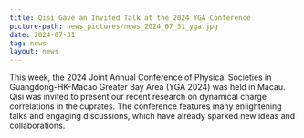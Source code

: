 ```yaml
---
title: Qisi Gave an Invited Talk at the 2024 YGA Conference
picture-path: news_pictures/news_2024_07_31_yga.jpg
date: 2024-07-31
tag: news
layout: news
---
```


This week, the 2024 Joint Annual Conference of Physical Societies in Guangdong-HK-Macao Greater Bay Area (YGA 2024) was held in Macau. Qisi was invited to present our recent research on dynamical charge correlations in the cuprates. The conference features many enlightening talks and engaging discussions, which have already sparked new ideas and collaborations.